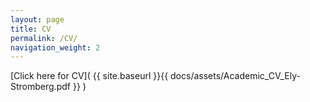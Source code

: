 ```yaml
---
layout: page
title: CV
permalink: /CV/
navigation_weight: 2
---
```



[Click here for CV]( {{ site.baseurl }}{{ docs/assets/Academic_CV_Ely-Stromberg.pdf }} )
